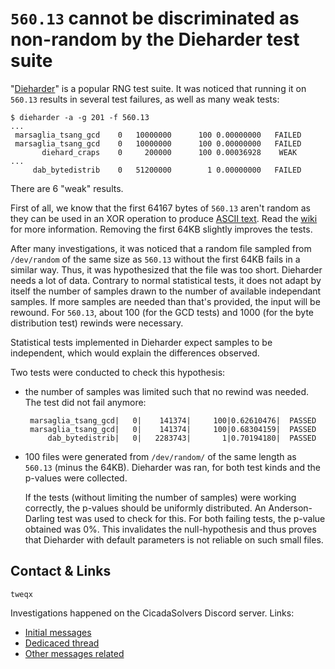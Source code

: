# `560.13` cannot be discriminated as non-random by the Dieharder test suite
"[Dieharder](http://webhome.phy.duke.edu/~rgb/General/dieharder.php)" is a popular RNG test suite. It was noticed that running it on `560.13` results in several test failures, as well as many weak tests:
```
$ dieharder -a -g 201 -f 560.13
...
 marsaglia_tsang_gcd    0   10000000      100 0.00000000   FAILED  
 marsaglia_tsang_gcd    0   10000000      100 0.00000000   FAILED  
       diehard_craps    0     200000      100 0.00036928    WEAK   
...
     dab_bytedistrib    0   51200000        1 0.00000000   FAILED  
```
There are 6 "weak" results.

First of all, we know that the first 64167 bytes of `560.13` aren't random as they can be used in an XOR operation to produce [ASCII text](https://pastebin.com/bwvHdXkv). Read the [wiki](https://uncovering-cicada.fandom.com/wiki/User:Ctvrty/sandbox/2013#A_shortcut) for more information. Removing the first 64KB slightly improves the tests.

After many investigations, it was noticed that a random file sampled from `/dev/random` of the same size as `560.13` without the first 64KB fails in a similar way. Thus, it was hypothesized that the file was too short. Dieharder needs a lot of data. Contrary to normal statistical tests, it does not adapt by itself the number of samples drawn to the number of available independant samples. If more samples are needed than that's provided, the input will be rewound. For `560.13`, about 100 (for the GCD tests) and 1000 (for the byte distribution test) rewinds were necessary.

Statistical tests implemented in Dieharder expect samples to be independent, which would explain the differences observed.

Two tests were conducted to check this hypothesis:
- the number of samples was limited such that no rewind was needed. The test did not fail anymore:
  ```
   marsaglia_tsang_gcd|   0|    141374|     100|0.62610476|  PASSED  
   marsaglia_tsang_gcd|   0|    141374|     100|0.68304159|  PASSED  
       dab_bytedistrib|   0|   2283743|       1|0.70194180|  PASSED  
  ```
- 100 files were generated from `/dev/random/` of the same length as `560.13` (minus the 64KB). Dieharder was ran, for both test kinds and the p-values were collected.

  If the tests (without limiting the number of samples) were working correctly, the p-values should be uniformly distributed. An Anderson-Darling test was used to check for this. For both failing tests, the p-value obtained was 0%. This invalidates the null-hypothesis and thus proves that Dieharder with default parameters is not reliable on such small files.

## Contact & Links
`tweqx`

Investigations happened on the CicadaSolvers Discord server. Links:
- [Initial messages](https://discord.com/channels/572330844056715284/615334603049271322/1130379023172780032)
- [Dedicaced thread](https://discord.com/channels/572330844056715284/1130463530123022409)
- [Other messages related](https://discord.com/channels/572330844056715284/787683923383156796/1131707694231867532)
